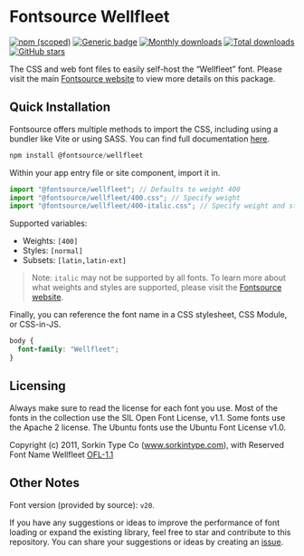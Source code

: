 # Fontsource Wellfleet

[![npm (scoped)](https://img.shields.io/npm/v/@fontsource/wellfleet?color=brightgreen)](https://www.npmjs.com/package/@fontsource/wellfleet) [![Generic badge](https://img.shields.io/badge/fontsource-passing-brightgreen)](https://github.com/fontsource/fontsource) [![Monthly downloads](https://badgen.net/npm/dm/@fontsource/wellfleet)](https://github.com/fontsource/fontsource) [![Total downloads](https://badgen.net/npm/dt/@fontsource/wellfleet)](https://github.com/fontsource/fontsource) [![GitHub stars](https://img.shields.io/github/stars/fontsource/fontsource.svg?style=social&label=Star)](https://github.com/fontsource/fontsource/stargazers)

The CSS and web font files to easily self-host the “Wellfleet” font. Please visit the main [Fontsource website](https://fontsource.org/fonts/wellfleet) to view more details on this package.

## Quick Installation

Fontsource offers multiple methods to import the CSS, including using a bundler like Vite or using SASS. You can find full documentation [here](https://fontsource.org/docs/getting-started/introduction).

```javascript
npm install @fontsource/wellfleet
```

Within your app entry file or site component, import it in.

```javascript
import "@fontsource/wellfleet"; // Defaults to weight 400
import "@fontsource/wellfleet/400.css"; // Specify weight
import "@fontsource/wellfleet/400-italic.css"; // Specify weight and style
```

Supported variables:
- Weights: `[400]`
- Styles: `[normal]`
- Subsets: `[latin,latin-ext]`

> Note: `italic` may not be supported by all fonts. To learn more about what weights and styles are supported, please visit the [Fontsource website](https://fontsource.org/fonts/wellfleet).

Finally, you can reference the font name in a CSS stylesheet, CSS Module, or CSS-in-JS.

```css
body {
  font-family: "Wellfleet";
}
```

## Licensing
Always make sure to read the license for each font you use. Most of the fonts in the collection use the SIL Open Font License, v1.1. Some fonts use the Apache 2 license. The Ubuntu fonts use the Ubuntu Font License v1.0.

Copyright (c) 2011, Sorkin Type Co (www.sorkintype.com), with Reserved Font Name Wellfleet
[OFL-1.1](http://scripts.sil.org/OFL)

## Other Notes
Font version (provided by source): `v20`.

If you have any suggestions or ideas to improve the performance of font loading or expand the existing library, feel free to star and contribute to this repository. You can share your suggestions or ideas by creating an [issue](https://github.com/fontsource/fontsource/issues).